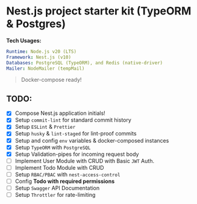 # Nest.js project starter kit (TypeORM & Postgres)

**Tech Usages:**
```yml
Runtime: Node.js v20 (LTS)
Framework: Nest.js (v10)
Databases: PostgreSQL (TypeORM), and Redis (native-driver)
Mailer: NodeMailer (tempMail)
```
> Docker-compose ready!

## TODO:

- [x] Compose Nest.js application initials!
- [x] Setup `commit-lint` for standard commit history
- [x] Setup `ESLint` & `Prettier`
- [x] Setup `husky` & `lint-staged` for lint-proof commits
- [x] Setup and config `env` variables & docker-composed instances
- [x] Setup `TypeORM` with `PostgreSQL`
- [x] Setup Validation-pipes for incoming request body
- [ ] Implement User Module with CRUD with Basic `JWT` Auth.
- [ ] Implement Todo Module with CRUD
- [ ] Setup `RBAC/PBAC` with `nest-access-control`
- [ ] Config **Todo with required permissions**
- [ ] Setup `Swagger` API Documentation
- [ ] Setup `Throttler` for rate-limiting
